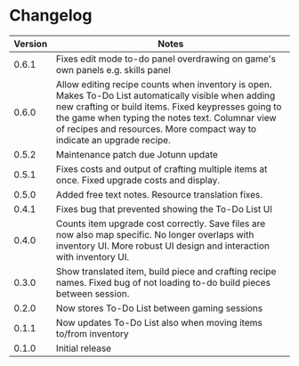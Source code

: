 # Changelog

| Version | Notes                                                           |
| ------- | --------------------------------------------------------------- |
| 0.6.1   | Fixes edit mode to-do panel overdrawing on game's own panels e.g. skills panel |
| 0.6.0   | Allow editing recipe counts when inventory is open. Makes To-Do List automatically visible when adding new crafting or build items. Fixed keypresses going to the game when typing the notes text. Columnar view of recipes and resources. More compact way to indicate an upgrade recipe. |
| 0.5.2   | Maintenance patch due Jotunn update |
| 0.5.1   | Fixes costs and output of crafting multiple items at once. Fixed upgrade costs and display. |
| 0.5.0   | Added free text notes. Resource translation fixes. |
| 0.4.1   | Fixes bug that prevented showing the To-Do List UI |
| 0.4.0   | Counts item upgrade cost correctly. Save files are now also map specific. No longer overlaps with inventory UI. More robust UI design and interaction with inventory UI. |
| 0.3.0   | Show translated item, build piece and crafting recipe names. Fixed bug of not loading to-do build pieces between session.    |
| 0.2.0   | Now stores To-Do List between gaming sessions                   |
| 0.1.1   | Now updates To-Do List also when moving items to/from inventory |
| 0.1.0   | Initial release                                                 |

